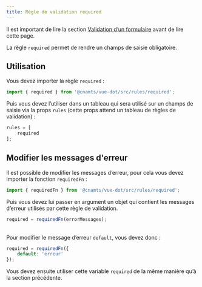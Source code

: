 ```yaml
---
title: Règle de validation required
---
```


Il est important de lire la section [Validation d’un formulaire](/guides/validation-formulaire#validation-du-formulaire) avant de lire cette page.

La règle `required` permet de rendre un champs de saisie obligatoire.

## Utilisation

<doc-indent>

Vous devez importer la règle `required` :

</doc-indent>

```ts
import { required } from '@cnamts/vue-dot/src/rules/required';
```

Puis vous devez l’utiliser dans un tableau qui sera utilisé sur un champs de saisie via la props `rules` (cette props attend un tableau de règles de validation) :

```ts
rules = [
    required
];
```

## Modifier les messages d'erreur

<doc-indent>

Il est possible de modifier les messages d’erreur, pour cela vous devez importer la fonction `requiredFn` :

</doc-indent>

```ts
import { requiredFn } from '@cnamts/vue-dot/src/rules/required';
```

Puis vous devez lui passer en argument un objet qui contient les messages d’erreur utilisés par cette règle de validation.

```ts
required = requiredFn(errorMessages);
```

<doc-api name="rules/required/required-messages"></doc-api>

<br>Pour modifier le message d’erreur `default`, vous devez donc :

```ts
required = requiredFn({
    default: 'erreur'
});
```

Vous devez ensuite utiliser cette variable `required` de la même manière qu’à la section précédente.
